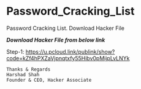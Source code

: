 # Password_Cracking_List
Password Cracking List. Download Hacker File 

***Download Hacker File from below link***

Step-1:
https://u.pcloud.link/publink/show?code=kZf4hPXZaVjpnqtxfy55Hibv0pMijpLvLNYk


```
Thanks & Regards
Harshad Shah
Founder & CEO, Hacker Associate
```

